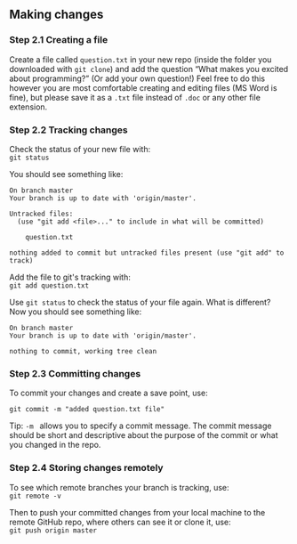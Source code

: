 ## Making changes
### Step 2.1 Creating a file
Create a file called `question.txt` in your new repo (inside the folder you downloaded with `git clone`) and add the question “What makes you excited about programming?” (Or add your own question!) Feel free to do this however you are most comfortable creating and editing files (MS Word is fine), but please save it as a `.txt` file instead of `.doc` or any other file extension.

### Step 2.2 Tracking changes
Check the status of your new file with:  
`git status`  

You should see something like:  

```
On branch master
Your branch is up to date with 'origin/master'.

Untracked files:
  (use "git add <file>..." to include in what will be committed)

	question.txt

nothing added to commit but untracked files present (use "git add" to track)

```


Add the file to git's tracking with:  
`git add question.txt`

Use `git status` to check the status of your file again. What is different? Now you should see something like:  
```
On branch master
Your branch is up to date with 'origin/master'.

nothing to commit, working tree clean
```

### Step 2.3 Committing changes

To commit your changes and create a save point, use:

`git commit -m "added question.txt file"`  

Tip: `-m ` allows you to specify a commit message. The commit message should be short and descriptive about the purpose of the commit or what you changed in the repo.

### Step 2.4 Storing changes remotely
To see which remote branches your branch is tracking, use:  
`git remote -v` 

Then to push your committed changes from your local machine to the remote GitHub repo, where others can see it or clone it, use:  
`git push origin master` 
